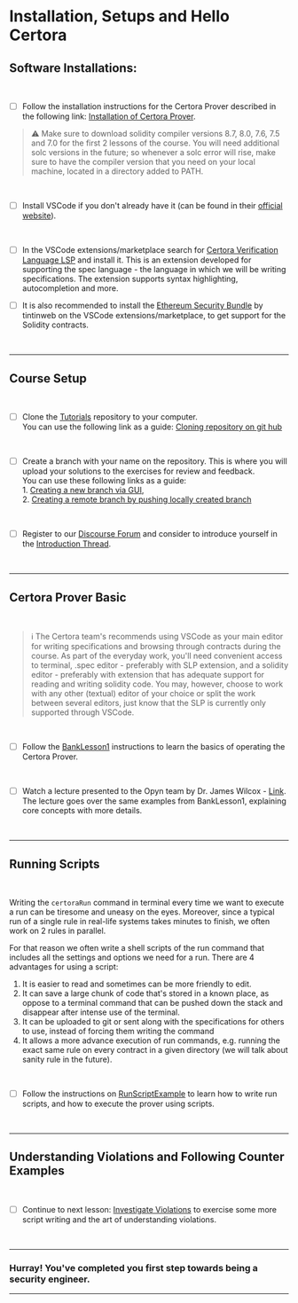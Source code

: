 # Installation, Setups and Hello Certora

## Software Installations:

</br>

- [ ] Follow the installation instructions for the Certora Prover described in the following link: [Installation of Certora Prover](https://certora.atlassian.net/wiki/spaces/CPD/pages/7274497/Installation+of+Certora+Prover). 

> :warning: Make sure to download solidity compiler versions 8.7, 8.0, 7.6, 7.5 and 7.0 for the first 2 lessons of the course. You will need additional solc versions in the future; so whenever a solc error will rise, make sure to have the compiler version that you need on your local machine, located in a directory added to PATH.

</br> 

- [ ] Install VSCode if you don't already have it (can be found in their [official website](https://code.visualstudio.com/)).

</br>

- [ ] In the VSCode extensions/marketplace search for [Certora Verification Language LSP](https://marketplace.visualstudio.com/items?itemName=Certora.evmspec-lsp) and install it. This is an extension developed for supporting the spec language - the language in which we will be writing specifications. The extension supports syntax highlighting, autocompletion and more.

- [ ] It is also recommended to install the [Ethereum Security Bundle](https://marketplace.visualstudio.com/items?itemName=tintinweb.ethereum-security-bundle) by tintinweb on the VSCode extensions/marketplace, to get support for the Solidity contracts.

</br>

---

## Course Setup

</br>

- [ ] Clone the [Tutorials](https://github.com/Certora/Tutorials) repository to your computer. </br>
You can use the following link as a guide: [Cloning repository on git hub](https://docs.github.com/en/repositories/creating-and-managing-repositories/cloning-a-repository#cloning-a-repository)

</br>

- [ ] Create a branch with your name on the repository. This is where you will upload your solutions to the exercises for review and feedback. </br>
You can use these following links as a guide: </br> 1. [Creating a new branch via GUI](https://docs.github.com/en/pull-requests/collaborating-with-pull-requests/proposing-changes-to-your-work-with-pull-requests/creating-and-deleting-branches-within-your-repository#creating-a-branch), </br> 2. [Creating a remote branch by pushing locally created branch](https://stackoverflow.com/questions/1519006/how-do-you-create-a-remote-git-branch)

</br>

- [ ] Register to our [Discourse Forum](https://forum.certora.com/) and consider to introduce yourself in the [Introduction Thread](https://forum.certora.com/t/introduce-yourself/27/2).

</br>

---
## Certora Prover Basic

</br>

> :information_source: The Certora team's recommends using VSCode as your main editor for writing specifications and browsing through contracts during the course. As part of the everyday work, you'll need convenient access to terminal, .spec editor - preferably with SLP extension, and a solidity editor - preferably with extension that has adequate support for reading and writing solidity code.
You may, however, choose to work with any other (textual) editor of your choice or split the work between several editors, just know that the SLP is currently only supported through VSCode.

</br>

- [ ] Follow the [BankLesson1](BankLesson1) instructions to learn the basics of operating the Certora Prover.

</br>

- [ ] Watch a lecture presented to the Opyn team by Dr. James Wilcox - [Link](https://youtu.be/YObi6qoyo_E). The lecture goes over the same examples from BankLesson1, explaining core concepts with more details.

</br>

---

## Running Scripts

</br>

Writing the `certoraRun` command in terminal every time we want to execute a run can be tiresome and uneasy on the eyes. Moreover, since a typical run of a single rule in real-life systems takes minutes to finish, we often work on 2 rules in parallel.

For that reason we often write a shell scripts of the run command that includes all the settings and options we need for a run. There are 4 advantages for using a script:
1. It is easier to read and sometimes can be more friendly to edit.
2. It can save a large chunk of code that's stored in a known place, as oppose to a terminal command that can be pushed down the stack and disappear after intense use of the terminal.
3. It can be uploaded to git or sent along with the specifications for others to use, instead of forcing them writing the command
4. It allows a more advance execution of run commands, e.g. running the exact same rule on every contract in a given directory (we will talk about sanity rule in the future).

</br>

- [ ] Follow the instructions on [RunScriptExample](RunScriptExample) to learn how to write run scripts, and how to execute the prover using scripts.

</br>

---

## Understanding Violations and Following Counter Examples

</br>

- [ ] Continue to next lesson: [Investigate Violations](../02.Lesson_InvestigateViolations) to exercise some more script writing and the art of understanding violations.

</br>

---

### Hurray! You've completed you first step towards being a security engineer.

---